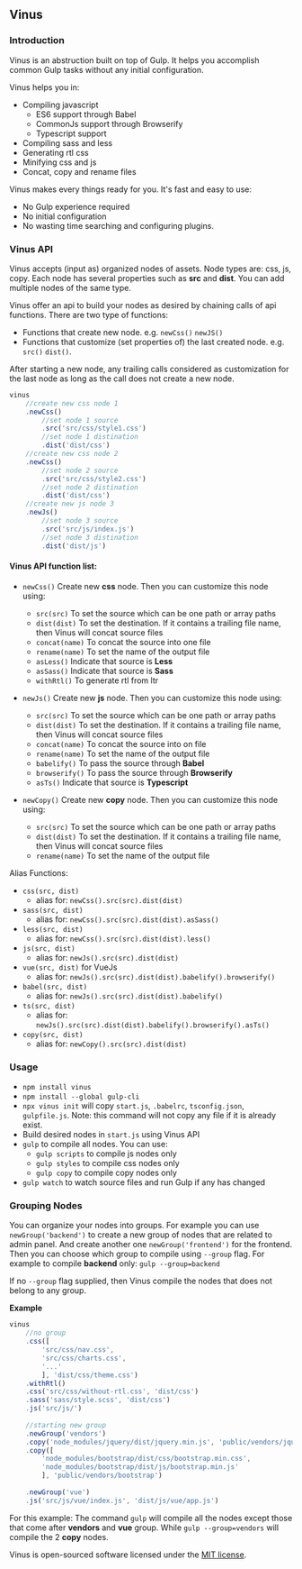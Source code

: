 ## Vinus


### Introduction

Vinus is an abstruction built on top of Gulp. It helps you accomplish common Gulp tasks without any initial configuration. 

Vinus helps you in:
- Compiling javascript
     - ES6 support through Babel
     - CommonJs support through Browserify
     - Typescript support
- Compiling sass and less
- Generating rtl css
- Minifying css and js
- Concat, copy and rename files


Vinus makes every things ready for you. It's fast and easy to use:
- No Gulp experience required
- No initial configuration
- No wasting time searching and configuring plugins.


### Vinus API
Vinus accepts (input as) organized nodes of assets. Node types are: css, js, copy. Each node has several properties such as **src** and **dist**.
You can add multiple nodes of the same type.

Vinus offer an api to build your nodes as desired by chaining calls of api functions. There are two type of functions:
- Functions that create new node. e.g. `newCss()` `newJS()` 
- Functions that customize (set properties of) the last created node. e.g. `src()` `dist()`.

After starting a new node, any trailing calls considered as customization for the last node as long as the call does not create a new node.
```javascript
vinus
    //create new css node 1
    .newCss()
        //set node 1 source
        .src('src/css/style1.css')
        //set node 1 distination
        .dist('dist/css')
    //create new css node 2
    .newCss()
        //set node 2 source
        .src('src/css/style2.css')
        //set node 2 distination
        .dist('dist/css')
    //create new js node 3
    .newJs()
        //set node 3 source
        .src('src/js/index.js')
        //set node 3 distination
        .dist('dist/js')
```

#### Vinus API function list:
- `newCss()` Create new **css** node. Then you can customize this node using:
    - `src(src)` To set the source which can be one path or array paths
    - `dist(dist)` To set the destination. If it contains a trailing file name, then Vinus will concat source files
    - `concat(name)` To concat the source into one file
    - `rename(name)` To set the name of the output file
    - `asLess()` Indicate that source is **Less**
    - `asSass()` Indicate that source is **Sass**
    - `withRtl()` To generate rtl from ltr

- `newJs()` Create new **js** node. Then you can customize this node using:
    - `src(src)` To set the source which can be one path or array paths
    - `dist(dist)` To set the destination. If it contains a trailing file name, then Vinus will concat source files
    - `concat(name)` To concat the source into on file
    - `rename(name)` To set the name of the output file
    - `babelify()` To pass the source through **Babel**
    - `browserify()` To pass the source through **Browserify**
    - `asTs()` Indicate that source is **Typescript**

- `newCopy()` Create new **copy** node. Then you can customize this node using:
    - `src(src)` To set the source which can be one path or array paths
    - `dist(dist)` To set the destination. If it contains a trailing file name, then Vinus will concat source files
    - `rename(name)` To set the name of the output file
    
Alias Functions:
- `css(src, dist)` 
    - alias for: `newCss().src(src).dist(dist)`
- `sass(src, dist)` 
    - alias for: `newCss().src(src).dist(dist).asSass()`
- `less(src, dist)` 
    - alias for: `newCss().src(src).dist(dist).less()`
- `js(src, dist)` 
    - alias for: `newJs().src(src).dist(dist)`
- `vue(src, dist)` for VueJs
    - alias for: `newJs().src(src).dist(dist).babelify().browserify()`
- `babel(src, dist)` 
    - alias for: `newJs().src(src).dist(dist).babelify()`
- `ts(src, dist)` 
    - alias for: `newJs().src(src).dist(dist).babelify().browserify().asTs()`
- `copy(src, dist)`       
    - alias for: `newCopy().src(src).dist(dist)`
   
   
   
### Usage
- `npm install vinus`
- `npm install --global gulp-cli`
- `npx vinus init` will copy `start.js`, `.babelrc`, `tsconfig.json`, `gulpfile.js`. Note: this command will not copy any file if it is already exist.
- Build desired nodes in `start.js` using Vinus API
- `gulp` to compile all nodes. You can use:
    - `gulp scripts` to compile js nodes only
    - `gulp styles` to compile css nodes only
    - `gulp copy` to compile copy nodes only
- `gulp watch` to watch source files and run Gulp if any has changed



### Grouping Nodes
You can organize your nodes into groups. For example you can use `newGroup('backend')` to create a new group of nodes that are related to admin panel. And create another one `newGroup('frontend')` for the frontend.
Then you can choose which group to compile using `--group` flag. For example to compile **backend** only:
`gulp --group=backend`

If no `--group` flag supplied, then Vinus compile the nodes that does not belong to any group.

**Example** 
```javascript
vinus
    //no group
    .css([
        'src/css/nav.css',
        'src/css/charts.css',
        '...'
        ], 'dist/css/theme.css')
    .withRtl()
    .css('src/css/without-rtl.css', 'dist/css')
    .sass('sass/style.scss', 'dist/css')
    .js('src/js/')
    
    //starting new group
    .newGroup('vendors')
    .copy('node_modules/jquery/dist/jquery.min.js', 'public/vendors/jquery')
    .copy([
        'node_modules/bootstrap/dist/css/bootstrap.min.css',
        'node_modules/bootstrap/dist/js/bootstrap.min.js'
        ], 'public/vendors/bootstrap')
        
    .newGroup('vue')
    .js('src/js/vue/index.js', 'dist/js/vue/app.js')
```
For this example: The command `gulp` will compile all the nodes except those that come after **vendors** and **vue** group. While `gulp --group=vendors` will compile the 2 **copy** nodes.


Vinus is open-sourced software licensed under the [MIT license](https://opensource.org/licenses/MIT).